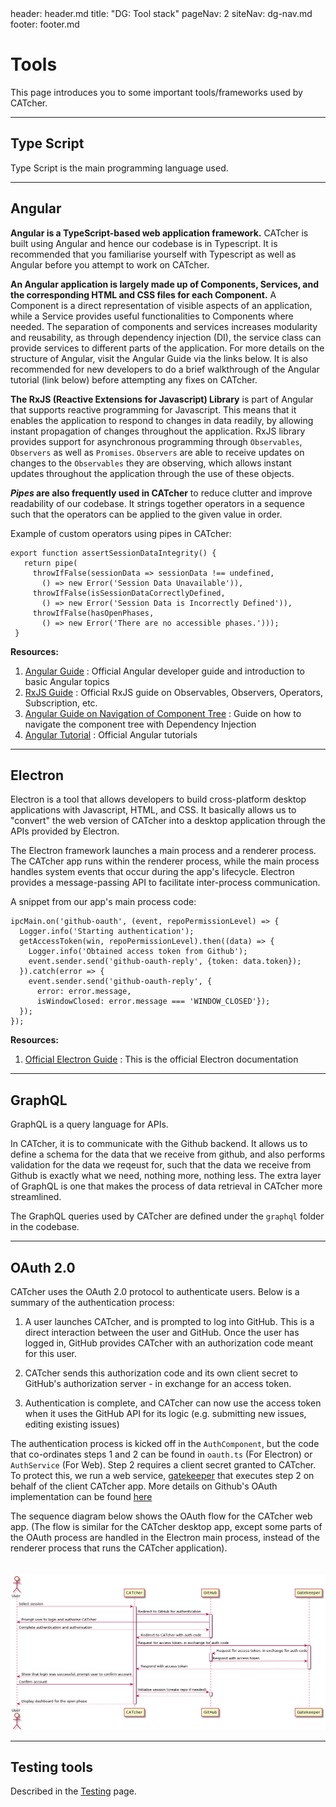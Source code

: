 <frontmatter>
  header: header.md
  title: "DG: Tool stack"
  pageNav: 2
  siteNav: dg-nav.md
  footer: footer.md
</frontmatter>

# Tools

This page introduces you to some important tools/frameworks used by CATcher.

-------------------------------------------------------------------

## Type Script

Type Script is the main programming language used.

-------------------------------------------------------------------

## Angular

**Angular is a TypeScript-based web application framework.** CATcher is built using Angular and hence our codebase is in Typescript. It is recommended that you familiarise yourself with Typescript as well as Angular before you attempt to work on CATcher.

**An Angular application is largely made up of Components, Services, and the corresponding HTML and CSS files for each Component.** A Component is a direct representation of visible aspects of an application, while a Service provides useful functionalities to Components where needed. The separation of components and services increases modularity and reusability, as through dependency injection (DI), the service class can provide services to different parts of the application. For more details on the structure of Angular, visit the Angular Guide via the links below. It is also recommended for new developers to do a brief walkthrough of the Angular tutorial (link below) before attempting any fixes on CATcher.

**The RxJS (Reactive Extensions for Javascript) Library** is part of Angular that supports reactive programming for Javascript. This means that it enables the application to respond to changes in data readily, by allowing instant propagation of changes throughout the application. RxJS library provides support for asynchronous programming through `Observables`, `Observers` as well as `Promises`. `Observers` are able to receive updates on changes to the `Observables` they are observing, which allows instant updates throughout the application through the use of these objects.

**_Pipes_ are also frequently used in CATcher** to reduce clutter and improve readability of our codebase. It strings together operators in a sequence such that the operators can be applied to the given value in order.

Example of custom operators using pipes in CATcher:
```
export function assertSessionDataIntegrity() {
   return pipe(
     throwIfFalse(sessionData => sessionData !== undefined,
       () => new Error('Session Data Unavailable')),
     throwIfFalse(isSessionDataCorrectlyDefined,
       () => new Error('Session Data is Incorrectly Defined')),
     throwIfFalse(hasOpenPhases,
       () => new Error('There are no accessible phases.')));
 }
```

****Resources:****

1. [Angular Guide](https://angular.io/guide/architecture) : Official Angular developer guide and introduction to basic Angular topics
2. [RxJS Guide](https://rxjs-dev.firebaseapp.com/guide/observable) : Official RxJS guide on Observables, Observers, Operators, Subscription, etc.
3. [Angular Guide on Navigation of Component Tree](https://angular.io/guide/dependency-injection-navtree) : Guide on how to navigate the component tree with Dependency Injection
4. [Angular Tutorial](https://angular.io/tutorial) : Official Angular tutorials

-------------------------------------------------------------------

## Electron

Electron is a tool that allows developers to build cross-platform desktop applications with Javascript, HTML, and CSS. It basically allows us to "convert" the web version of CATcher into a desktop application through the APIs provided by Electron.

The Electron framework launches a main process and a renderer process.
The CATcher app runs within the renderer process, while the main process handles system events that occur during the app's lifecycle. Electron provides a message-passing API to facilitate inter-process communication.

A snippet from our app's main process code:
```
ipcMain.on('github-oauth', (event, repoPermissionLevel) => {
  Logger.info('Starting authentication');
  getAccessToken(win, repoPermissionLevel).then((data) => {
    Logger.info('Obtained access token from Github');
    event.sender.send('github-oauth-reply', {token: data.token});
  }).catch(error => {
    event.sender.send('github-oauth-reply', {
      error: error.message,
      isWindowClosed: error.message === 'WINDOW_CLOSED'});
  });
});
```

****Resources:****

1. [Official Electron Guide](https://www.electronjs.org/docs/tutorial) : This is the official Electron documentation

-------------------------------------------------------------------

## GraphQL

GraphQL is a query language for APIs.

In CATcher, it is to communicate with the Github backend. It allows us to define a schema for the data that we receive from github, and also performs validation for the data we reqeust for, such that the data we receive from Github is exactly what we need, nothing more, nothing less. The extra layer of GraphQL is one that makes the process of data retrieval in CATcher more streamlined.

The GraphQL queries used by CATcher are defined under the `graphql` folder in the codebase.

-------------------------------------------------------------------

## OAuth 2.0

CATcher uses the OAuth 2.0 protocol to authenticate users. Below is a summary of the authentication process:

1. A user launches CATcher, and is prompted to log into GitHub. This is a direct interaction between the user and GitHub. Once the user has logged in, GitHub provides CATcher with an authorization code meant for this user.

2. CATcher sends this authorization code and its own client secret to GitHub's authorization server - in exchange for an access token.

3. Authentication is complete, and CATcher can now use the access token when it uses the GitHub API for its logic (e.g. submitting new issues, editing existing issues)

The authentication process is kicked off in the `AuthComponent`, but the code that co-ordinates steps 1 and 2 can be found in `oauth.ts` (For Electron) or `AuthService` (For Web). Step 2 requires a client secret granted to CATcher. To protect this, we run a web service, [gatekeeper](https://github.com/CATcher-org/gatekeeper) that executes step 2 on behalf of the client CATcher app. More details on Github's OAuth implementation can be found [here](https://docs.github.com/en/developers/apps/building-oauth-apps/authorizing-oauth-apps)

The sequence diagram below shows the OAuth flow for the CATcher web app. (The flow is similar for the CATcher desktop app, except some parts of the OAuth process are handled in the Electron main process, instead of the renderer process that runs the CATcher application).
<br/><br/><br/>
![](../images/oauth-sequence-diagram.png)

-------------------------------------------------------------------

## Testing tools

Described in the [Testing](testing.md) page.